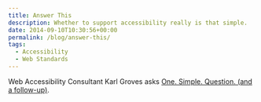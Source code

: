 ```yaml
---
title: Answer This
description: Whether to support accessibility really is that simple.
date: 2014-09-10T10:30:56+00:00
permalink: /blog/answer-this/
tags:
  - Accessibility
  - Web Standards
---
```


Web Accessibility Consultant Karl Groves asks [One. Simple. Question. (and a follow-up)](http://www.karlgroves.com/2014/09/08/one-simple-question-and-a-follow-up/).
